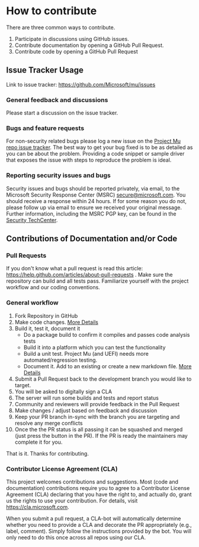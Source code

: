 # How to contribute

There are three common ways to contribute.

1. Participate in discussions using GitHub issues.
1. Contribute documentation by opening a GitHub Pull Request.
1. Contribute code by opening a GitHub Pull Request

## Issue Tracker Usage

Link to issue tracker: https://github.com/Microsoft/mu/issues

### General feedback and discussions

Please start a discussion on the issue tracker.

### Bugs and feature requests

For non-security related bugs please log a new issue on the [Project Mu repo issue tracker](https://github.com/Microsoft/mu/issues). The best way to get your bug fixed is to be as detailed as you can be about the problem. Providing a code snippet or sample driver that exposes the issue with steps to reproduce the problem is ideal.  

### Reporting security issues and bugs

Security issues and bugs should be reported privately, via email, to the Microsoft Security Response Center (MSRC)  secure@microsoft.com. You should receive a response within 24 hours. If for some reason you do not, please follow up via email to ensure we received your original message. Further information, including the MSRC PGP key, can be found in the [Security TechCenter](https://technet.microsoft.com/en-us/security/ff852094.aspx).

## Contributions of Documentation and/or Code

### Pull Requests

If you don't know what a pull request is read this article: https://help.github.com/articles/about-pull-requests . Make sure the repository can build and all tests pass. Familiarize yourself with the project workflow and our coding conventions.

### General workflow

1. Fork Repository in GitHub
2. Make code changes.  [More Details](../DeveloperDocs/code_requirements.md)
3. Build it, test it, document it
    * Do a package build to confirm it compiles and passes code analysis tests
    * Build it into a platform which you can test the functionality
    * Build a unit test.  Project Mu (and UEFI) needs more automated/regression testing.
    * Document it.  Add to an existing or create a new markdown file. [More Details](../DeveloperDocs/doc_requirements.md)
4. Submit a Pull Request back to the development branch you would like to target.
5. You will be asked to digitally sign a CLA
6. The server will run some builds and tests and report status
7. Community and reviewers will provide feedback in the Pull Request
8. Make changes / adjust based on feedback and discussion
9. Keep your PR branch in-sync with the branch you are targeting and resolve any merge conflicts
10. Once the the PR status is all passing it can be squashed and merged (just press the button in the PR).  If the PR is ready the maintainers may complete it for you.  

That is it.  Thanks for contributing.  

### Contributor License Agreement (CLA)

This project welcomes contributions and suggestions.  Most (code and documentation) contributions require you to agree to a
Contributor License Agreement (CLA) declaring that you have the right to, and actually do, grant us
the rights to use your contribution. For details, visit https://cla.microsoft.com.

When you submit a pull request, a CLA-bot will automatically determine whether you need to provide
a CLA and decorate the PR appropriately (e.g., label, comment). Simply follow the instructions
provided by the bot. You will only need to do this once across all repos using our CLA.
